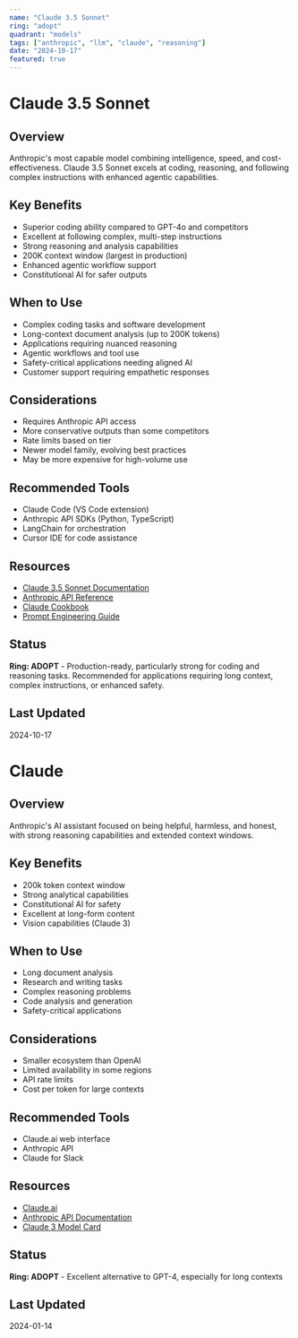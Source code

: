 ```yaml
---
name: "Claude 3.5 Sonnet"
ring: "adopt"
quadrant: "models"
tags: ["anthropic", "llm", "claude", "reasoning"]
date: "2024-10-17"
featured: true
---
```


# Claude 3.5 Sonnet

## Overview
Anthropic's most capable model combining intelligence, speed, and cost-effectiveness. Claude 3.5 Sonnet excels at coding, reasoning, and following complex instructions with enhanced agentic capabilities.

## Key Benefits
- Superior coding ability compared to GPT-4o and competitors
- Excellent at following complex, multi-step instructions
- Strong reasoning and analysis capabilities
- 200K context window (largest in production)
- Enhanced agentic workflow support
- Constitutional AI for safer outputs

## When to Use
- Complex coding tasks and software development
- Long-context document analysis (up to 200K tokens)
- Applications requiring nuanced reasoning
- Agentic workflows and tool use
- Safety-critical applications needing aligned AI
- Customer support requiring empathetic responses

## Considerations
- Requires Anthropic API access
- More conservative outputs than some competitors
- Rate limits based on tier
- Newer model family, evolving best practices
- May be more expensive for high-volume use

## Recommended Tools
- Claude Code (VS Code extension)
- Anthropic API SDKs (Python, TypeScript)
- LangChain for orchestration
- Cursor IDE for code assistance

## Resources
- [Claude 3.5 Sonnet Documentation](https://docs.anthropic.com/claude/docs/models-overview)
- [Anthropic API Reference](https://docs.anthropic.com/claude/reference/)
- [Claude Cookbook](https://github.com/anthropics/anthropic-cookbook)
- [Prompt Engineering Guide](https://docs.anthropic.com/claude/docs/prompt-engineering)

## Status
**Ring: ADOPT** - Production-ready, particularly strong for coding and reasoning tasks. Recommended for applications requiring long context, complex instructions, or enhanced safety.

## Last Updated
2024-10-17

# Claude

## Overview
Anthropic's AI assistant focused on being helpful, harmless, and honest, with strong reasoning capabilities and extended context windows.

## Key Benefits
- 200k token context window
- Strong analytical capabilities
- Constitutional AI for safety
- Excellent at long-form content
- Vision capabilities (Claude 3)

## When to Use
- Long document analysis
- Research and writing tasks
- Complex reasoning problems
- Code analysis and generation
- Safety-critical applications

## Considerations
- Smaller ecosystem than OpenAI
- Limited availability in some regions
- API rate limits
- Cost per token for large contexts

## Recommended Tools
- Claude.ai web interface
- Anthropic API
- Claude for Slack

## Resources
- [Claude.ai](https://claude.ai)
- [Anthropic API Documentation](https://docs.anthropic.com)
- [Claude 3 Model Card](https://www.anthropic.com/claude)

## Status
**Ring: ADOPT** - Excellent alternative to GPT-4, especially for long contexts

## Last Updated
2024-01-14
